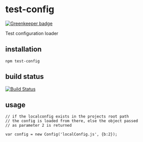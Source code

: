 # test-config

[![Greenkeeper badge](https://badges.greenkeeper.io/eventEmitter/test-config.svg)](https://greenkeeper.io/)

Test configuration loader

## installation

    npm test-config

## build status

[![Build Status](https://travis-ci.org/eventEmitter/test-config.png?branch=master)](https://travis-ci.org/eventEmitter/test-config)


## usage
    
    // if the localconfig exists in the projects root path
    // the config is loaded from there, else the object passed
    // as parameter 2 is returned
    
    var config = new Config('localConfig.js', {b:2});